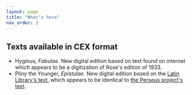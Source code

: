 ```yaml
---
layout: page
title: "What's here"
nav_order: 2
---
```



## Texts available in CEX format

- Hyginus, *Fabulae*.  New digital edition based on text found on internet which appears to be a digitization of Rose's edition of 1933.
- Pliny the Younger, *Epistulae*.  New digital edition based on the [Latin Library's text](https://www.thelatinlibrary.com/pliny.html), which appears to be identical to [the Perseus project's text](http://www.perseus.tufts.edu/hopper/text?doc=Perseus%3atext%3a1999.02.0139).
